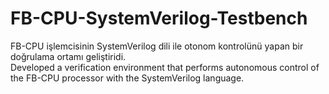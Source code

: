 # FB-CPU-SystemVerilog-Testbench
FB-CPU işlemcisinin SystemVerilog dili ile otonom kontrolünü yapan bir doğrulama ortamı geliştiridi.  <br>
Developed a verification environment that performs autonomous control of the FB-CPU processor with the SystemVerilog language.
